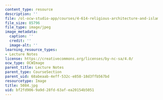 ```yaml
---
content_type: resource
description: ''
file: /ol-ocw-studio-app/courses/4-614-religious-architecture-and-islamic-cultures-fall-2002/bf2fd9069a9d28fd63afea20154b5051_5084.jpg
file_size: 85796
file_type: image/jpeg
image_metadata:
  caption: ''
  credit: ''
  image-alt: ''
learning_resource_types:
- Lecture Notes
license: https://creativecommons.org/licenses/by-nc-sa/4.0/
ocw_type: OCWImage
parent_title: Lecture Notes
parent_type: CourseSection
parent_uid: 68abeaab-4eff-532c-e858-18d3ffb567bd
resourcetype: Image
title: 5084.jpg
uid: bf2fd906-9a9d-28fd-63af-ea20154b5051
---
```

